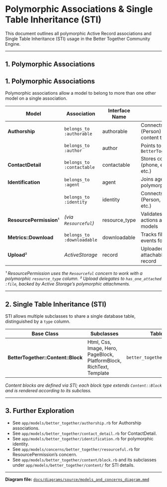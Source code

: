 # Polymorphic Associations & Single Table Inheritance (STI)

This document outlines all polymorphic Active Record associations and Single Table Inheritance (STI) usage in the Better Together Community Engine.

---

## 1. Polymorphic Associations
<!-- NO_SCREENSHOT -->

## 1. Polymorphic Associations
Polymorphic associations allow a model to belong to more than one other model on a single association.

| Model                             | Association           | Interface Name  | Notes                                                    |
|-----------------------------------|-----------------------|-----------------|----------------------------------------------------------|
| **Authorship**                    | `belongs_to :authorable` | authorable    | Connects author (Person) to various content types        |
|                                   | `belongs_to :author`    | author        | Points to `BetterTogether::Person`                       |
| **ContactDetail**                 | `belongs_to :contactable` | contactable  | Stores contact info (phone, email, address, etc.)       |
| **Identification**                | `belongs_to :agent`      | agent         | Joins agent (User) polymorphically                       |
|                                   | `belongs_to :identity`   | identity      | Connects identity (Person, Community, etc.)              |
| **ResourcePermission**¹           | _(via `Resourceful`)_    | resource_type | Validates permitted actions against various models      |
| **Metrics::Download**             | `belongs_to :downloadable` | downloadable| Tracks file download events for any model               |
| **Upload**²                       | _ActiveStorage_         | record        | Uploaded files attachable to any record                  |

_¹ ResourcePermission uses the `Resourceful` concern to work with a polymorphic `resource_type` column._
_² Upload delegates to `has_one_attached :file`, backed by Active Storage’s polymorphic attachments._

---

## 2. Single Table Inheritance (STI)

STI allows multiple subclasses to share a single database table, distinguished by a `type` column.

| Base Class                        | Subclasses                              | Table Name                         |
|-----------------------------------|-----------------------------------------|------------------------------------|
| **BetterTogether::Content::Block**| Html, Css, Image, Hero, PageBlock, PlatformBlock, RichText, Template | `better_together_content_blocks` |

_Content blocks are defined via STI; each block type extends `Content::Block` and is rendered according to its subclass._

---

## 3. Further Exploration

- See `app/models/better_together/authorship.rb` for Authorship associations.
- See `app/models/better_together/contact_detail.rb` for ContactDetail.
- See `app/models/better_together/identification.rb` for polymorphic identity.
- See `app/models/concerns/better_together/resourceful.rb` for ResourcePermission’s concern.
- See `app/models/better_together/content/block.rb` and its subclasses under `app/models/better_together/content/` for STI details.

---

**Diagram file:** [`docs/diagrams/source/models_and_concerns_diagram.mmd`](../../diagrams/source/models_and_concerns_diagram.mmd)
